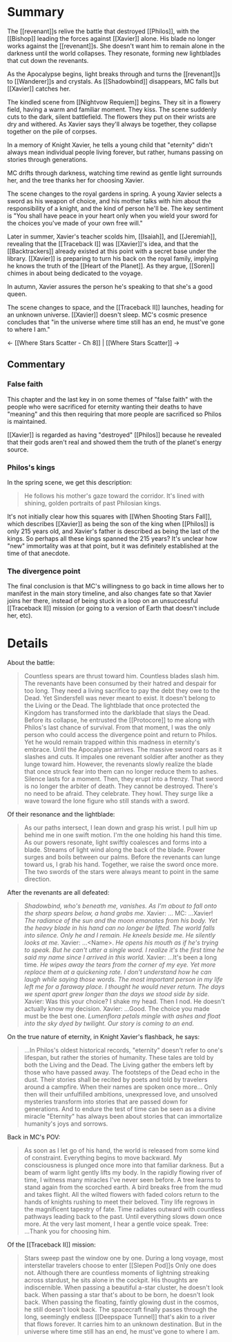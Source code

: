# Summary
The [[revenant]]s relive the battle that destroyed [[Philos]], with the [[Bishop]] leading the forces against [[Xavier]] alone. His blade no longer works against the [[revenant]]s. She doesn't want him to remain alone in the darkness until the world collapses. They resonate, forming new lightblades that cut down the revenants.

As the Apocalypse begins, light breaks through and turns the [[revenant]]s to [[Wanderer]]s and crystals. As [[Shadowbind]] disappears, MC falls but [[Xavier]] catches her.

The kindled scene from [[Nightvow Requiem]] begins. They sit in a flowery field, having a warm and familiar moment. They kiss. The scene suddenly cuts to the dark, silent battlefield. The flowers they put on their wrists are dry and withered. As Xavier says they'll always be together, they collapse together on the pile of corpses.

In a memory of Knight Xavier, he tells a young child that "eternity" didn't always mean individual people living forever, but rather, humans passing on stories through generations.

MC drifts through darkness, watching time rewind as gentle light surrounds her, and the tree thanks her for choosing Xavier.

The scene changes to the royal gardens in spring. A young Xavier selects a sword as his weapon of choice, and his mother talks with him about the responsibility of a knight, and the kind of person he'll be. The key sentiment is "You shall have peace in your heart only when you wield your sword for the choices you've made of your own free will."

Later in summer, Xavier's teacher scolds him, [[Isaiah]], and [[Jeremiah]], revealing that the [[Traceback I]] was [[Xavier]]'s idea, and that the [[Backtrackers]] already existed at this point with a secret base under the library. [[Xavier]] is preparing to turn his back on the royal family, implying he knows the truth of the [[Heart of the Planet]]. As they argue, [[Soren]] chimes in about being dedicated to the voyage.

In autumn, Xavier assures the person he's speaking to that she's a good queen.

The scene changes to space, and the [[Traceback II]] launches, heading for an unknown universe. [[Xavier]] doesn't sleep. MC's cosmic presence concludes that "in the universe where time still has an end, he must've gone to where I am."

← [[Where Stars Scatter - Ch 8]] | [[Where Stars Scatter]] →
## Commentary
### False faith
This chapter and the last key in on some themes of "false faith" with the people who were sacrificed for eternity wanting their deaths to have "meaning" and this then requiring that more people are sacrificed so Philos is maintained.

[[Xavier]] is regarded as having "destroyed" [[Philos]] because he revealed that their gods aren't real and showed them the truth of the planet's energy source.
### Philos's kings
In the spring scene, we get this description:
> He follows his mother's gaze toward the corridor. It's lined with shining, golden portraits of past Philosian kings.

It's not initially clear how this squares with [[When Shooting Stars Fall]], which describes [[Xavier]] as being the son of the king when [[Philos]] is only 215 years old, and Xavier's father is described as being the last of the kings. So perhaps all these kings spanned the 215 years? It's unclear how "new" immortality was at that point, but it was definitely established at the time of that anecdote.

### The divergence point
The final conclusion is that MC's willingness to go back in time allows her to manifest in the main story timeline, and also changes fate so that Xavier joins her there, instead of being stuck in a loop on an unsuccessful [[Traceback II]] mission (or going to a version of Earth that doesn't include her, etc).

# Details

About the battle:
> Countless spears are thrust toward him.
> Countless blades slash him.
> The revenants have been consumed by their hatred and despair for too long. They need a living sacrifice to pay the debt they owe to the Dead.
> Yet Sindersfell was never meant to exist. It doesn't belong to the Living or the Dead.
> The lightblade that once protected the Kingdom has transformed into the darkblade that slays the Dead.
> Before its collapse, he entrusted the [[Protocore]] to me along with Philos's last chance of survival.
> From that moment, I was the only person who could access the divergence point and return to Philos.
> Yet he would remain trapped within this madness in eternity's embrace. Until the Apocalypse arrives.
> The massive sword roars as it slashes and cuts. It impales one revenant soldier after another as they lunge toward him.
> However, the revenants slowly realize the blade that once struck fear into them can no longer reduce them to ashes.
> Silence lasts for a moment. Then, they erupt into a frenzy.
> That sword is no longer the arbiter of death. They cannot be destroyed. There's no need to be afraid.
> They celebrate. They howl. They surge like a wave toward the lone figure who still stands with a sword.

Of their resonance and the lightblade:
> As our paths intersect, I lean down and grasp his wrist. I pull him up behind me in one swift motion.
> I'm the one holding his hand this time. As our powers resonate, light swiftly coalesces and forms into a blade.
> Streams of light wind along the back of the blade. Power surges and boils between our palms.
> Before the revenants can lunge toward us, I grab his hand. Together, we raise the sword once more.
> The two swords of the stars were always meant to point in the same direction.

After the revenants are all defeated:
> *Shadowbind, who's beneath me, vanishes. As I'm about to fall onto the sharp spears below, a hand grabs me.*
> Xavier: ...
> MC: ...Xavier!
> *The radiance of the sun and the moon emanates from his body. Yet the heavy blade in his hand can no longer be lifted.*
> *The world falls into silence. Only he and I remain.*
> *He kneels beside me. He silently looks at me.*
> Xavier: ...\<Name>.
> *He opens his mouth as if he's trying to speak. But he can't utter a single word. I realize it's the first time he said my name since I arrived in this world.*
> Xavier: ...It's been a long time.
> *He wipes away the tears from the corner of my eye. Yet more replace them at a quickening rate.*
> *I don't understand how he can laugh while saying those words.*
> *The most important person in my life left me for a faraway place. I thought he would never return.*
> *The days we spent apart grew longer than the days we stood side by side.*
> Xavier: Was this your choice?
> I shake my head. Then I nod. He doesn't actually know my decision.
> Xavier: ...Good. The choice you made must be the best one.
> *Lumenflora petals mingle with ashes and float into the sky dyed by twilight. Our story is coming to an end.*


On the true nature of eternity, in Knight Xavier's flashback, he says:
> ...In Philos's oldest historical records, "eternity" doesn't refer to one's lifespan, but rather the stories of humanity.
> These tales are told by both the Living and the Dead.
> The Living gather the embers left by those who have passed away. The footsteps of the Dead echo in the dust.
> Their stories shall be recited by poets and told by travelers around a campfire.
> When their names are spoken once more...
> Only then will their unfulfilled ambitions, unexpressed love, and unsolved mysteries transform into stories that are passed down for generations. And to endure the test of time can be seen as a divine miracle
> "Eternity" has always been about stories that can immortalize humanity's joys and sorrows.

Back in MC's POV:
> As soon as I let go of his hand, the world is released from some kind of constraint. Everything begins to move backward.
> My consciousness is plunged once more into that familiar darkness.
> But a beam of warm light gently lifts my body.
> In the rapidly flowing river of time, I witness many miracles I've never seen before. A tree learns to stand again from the scorched earth. A bird breaks free from the mud and takes flight.
> All the wilted flowers with faded colors return to the hands of knights rushing to meet their beloved.
> Tiny life regrows in the magnificent tapestry of fate. Time radiates outward with countless pathways leading back to the past.
> Until everything slows down once more. At the very last moment, I hear a gentle voice speak.
> Tree: ...Thank you for choosing him.


Of the [[Traceback II]] mission:
> Stars sweep past the window one by one.
> During a long voyage, most interstellar travelers choose to enter [[Slepen Pod]]s Only one does not.
> Although there are countless moments of lightning streaking across stardust, he sits alone in the cockpit. His thoughts are indiscernible.
> When passing a beautiful a-star cluster, he doesn't look back. When passing a star that's about to be born, he doesn't look back.
> When passing the floating, faintly glowing dust in the cosmos, he still doesn't look back.
> The spacecraft finally passes through the long, seemingly endless [[Deepspace Tunnel]] that's akin to a river that flows forever. It carries him to an unknown destination.
> But in the universe where time still has an end, he must've gone to where I am.